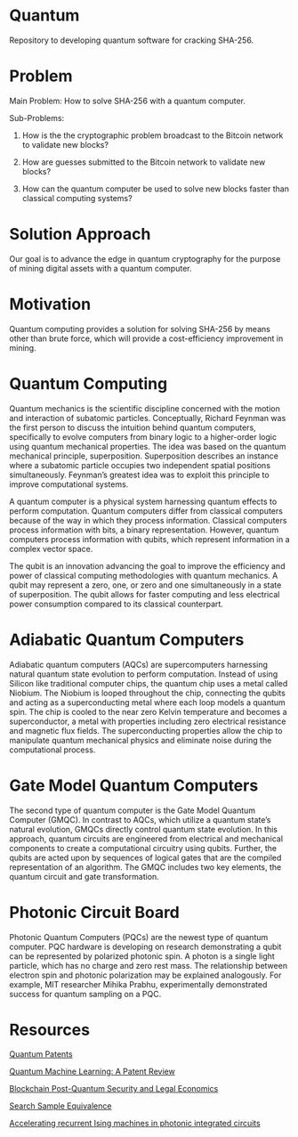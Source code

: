 # Quantum
Repository to developing quantum software for cracking SHA-256.

# Problem
Main Problem: How to solve SHA-256 with a quantum computer.

Sub-Problems:

1. How is the the cryptographic problem broadcast to the Bitcoin network to validate new blocks?

2. How are guesses submitted to the Bitcoin network to validate new blocks?

3. How can the quantum computer be used to solve new blocks faster than classical computing systems?

# Solution Approach
Our goal is to advance the edge in quantum cryptography for the purpose of mining digital assets with a quantum computer.

# Motivation
Quantum computing provides a solution for solving SHA-256 by means other than brute force, which will provide a cost-efficiency improvement in mining.

# Quantum Computing

Quantum mechanics is the scientific discipline concerned with the motion and interaction of subatomic particles. Conceptually, Richard Feynman was the first person to discuss the intuition behind quantum computers, specifically to evolve computers from binary logic to a higher-order logic using quantum mechanical properties. The idea was based on the quantum mechanical principle, superposition. Superposition describes an instance where a subatomic particle occupies two independent spatial positions simultaneously. Feynman’s greatest idea was to exploit this principle to improve computational systems.

A quantum computer is a physical system harnessing quantum effects to perform computation. Quantum computers differ from classical computers because of the way in which they process information. Classical computers process information with bits, a binary representation. However, quantum
computers process information with qubits, which represent information in a complex vector space.

The qubit is an innovation advancing the goal to improve the efficiency and power of classical computing methodologies with quantum mechanics. A qubit may represent a zero, one, or zero and one simultaneously in a state of superposition. The qubit allows for faster computing and less electrical
power consumption compared to its classical counterpart.

# Adiabatic Quantum Computers
Adiabatic quantum computers (AQCs) are supercomputers harnessing natural quantum state evolution to perform computation.   Instead of using Silicon like traditional computer chips, the quantum chip uses a metal called Niobium. The Niobium is looped throughout the chip, connecting the qubits and acting as a superconducting metal where each loop models a quantum spin. The chip is cooled to the near zero Kelvin temperature and becomes a superconductor, a metal with properties including zero electrical resistance and magnetic flux fields. The superconducting properties allow the chip to manipulate quantum mechanical physics and eliminate noise during the computational process. 

# Gate Model Quantum Computers
The second type of quantum computer is the Gate Model Quantum Computer (GMQC).  In contrast to AQCs, which utilize a quantum state’s natural evolution, GMQCs directly control quantum state evolution.  In this approach, quantum circuits are engineered from electrical and mechanical components to create a computational circuitry using qubits. Further, the qubits are acted upon by sequences of logical gates that are the compiled representation of an algorithm. The GMQC includes two key elements, the quantum circuit and gate transformation.

# Photonic Circuit Board
Photonic Quantum Computers (PQCs) are the newest type of quantum computer. PQC hardware is developing on research demonstrating a qubit can be represented by polarized photonic spin.   A photon is a single light particle, which has no charge and zero rest mass. The relationship between electron spin and photonic polarization may be explained analogously.  For example, MIT researcher Mihika Prabhu, experimentally demonstrated success for quantum sampling on a PQC.  

# Resources
[Quantum Patents](https://papers.ssrn.com/sol3/papers.cfm?abstract_id=3554925)

[Quantum Machine Learning: A Patent Review](https://papers.ssrn.com/sol3/papers.cfm?abstract_id=3626534)

[Blockchain Post-Quantum Security and Legal Economics](https://papers.ssrn.com/sol3/papers.cfm?abstract_id=3444695)

[Search Sample Equivalence](https://arxiv.org/abs/1009.5104)

[Accelerating recurrent Ising machines in photonic integrated circuits](https://opg.optica.org/optica/fulltext.cfm?uri=optica-7-5-551&id=431845)
